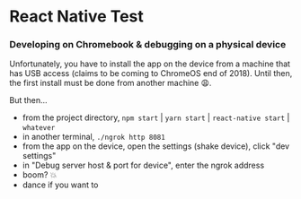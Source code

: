# React Native Test

### Developing on Chromebook & debugging on a physical device
Unfortunately, you have to install the app on the device from a machine that has USB access (claims to be coming to ChromeOS end of 2018). Until then, the first install must be done from another machine 😩.

But then...
- from the project directory, `npm start` | `yarn start` | `react-native start` | `whatever`
- in another terminal, `./ngrok http 8081`
- from the app on the device, open the settings (shake device), click "dev settings"
- in "Debug server host & port for device", enter the ngrok address
- boom? 💥
- dance if you want to
